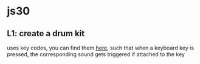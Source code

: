 # js30
## L1: create a drum kit
uses key codes, you can find them [here](https://www.toptal.com/developers/keycode), such that when a keyboard key is pressed, the corresponding sound gets triggered if attached to the key
